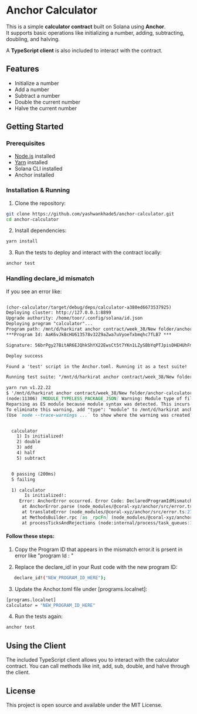# Anchor Calculator

This is a simple **calculator contract** built on Solana using **Anchor**.  
It supports basic operations like initializing a number, adding, subtracting, doubling, and halving.  

A **TypeScript client** is also included to interact with the contract.

## Features

- Initialize a number
- Add a number
- Subtract a number
- Double the current number
- Halve the current number

## Getting Started

### Prerequisites

- [Node.js](https://nodejs.org/) installed
- [Yarn](https://classic.yarnpkg.com/lang/en/docs/install/) installed
- Solana CLI installed
- Anchor installed

### Installation & Running

1. Clone the repository:

```bash
git clone https://github.com/yashwankhade5/anchor-calculator.git
cd anchor-calculator
```
2. Install dependencies:

```bash 
yarn install
```
3. Run the tests to deploy and interact with the contract locally:
```bash
anchor test
```
### Handling declare_id mismatch
If you see an error like:
```markdown

(chor-calculator/target/debug/deps/calculator-a380ed6673537925)
Deploying cluster: http://127.0.0.1:8899
Upgrade authority: /home/toor/.config/solana/id.json
Deploying program "calculator"...
Program path: /mnt/d/harkirat anchor contract/week_38/New folder/anchor-calculator/target/deploy/calculator.so...
***Program Id: AaK6vJkBcHU613578v32Z9aZwa7uVyoeTxbmqhc7fLB7 ***                               

Signature: 56brPgy27BitAR6EJQhkShYX22EwsCt5t7YKn1LZySBbYqPTJpisDHEHUhFmVfYuNKEzGHZZXGxpXhszsYKq8tk2

Deploy success

Found a 'test' script in the Anchor.toml. Running it as a test suite!

Running test suite: "/mnt/d/harkirat anchor contract/week_38/New folder/anchor-calculator/Anchor.toml"

yarn run v1.22.22
$ '/mnt/d/harkirat anchor contract/week_38/New folder/anchor-calculator/node_modules/.bin/ts-mocha' -p ./tsconfig.json -t 1000000 'tests/**/*.ts'
(node:11306) [MODULE_TYPELESS_PACKAGE_JSON] Warning: Module type of file:///mnt/d/harkirat%20anchor%20contract/week_38/New%20folder/anchor-calculator/tests/calculator.ts is not specified and it doesn't parse as CommonJS.
Reparsing as ES module because module syntax was detected. This incurs a performance overhead.
To eliminate this warning, add "type": "module" to /mnt/d/harkirat anchor contract/week_38/New folder/anchor-calculator/package.json.
(Use `node --trace-warnings ...` to show where the warning was created)


  calculator
    1) Is initialized!
    2) double
    3) add
    4) half
    5) subtract 


  0 passing (200ms)
  5 failing

  1) calculator
       Is initialized!:
     Error: AnchorError occurred. Error Code: DeclaredProgramIdMismatch. Error Number: 4100. Error Message: The declared program id does not match the actual program id.       
      at AnchorError.parse (node_modules/@coral-xyz/anchor/src/error.ts:136:14)
      at translateError (node_modules/@coral-xyz/anchor/src/error.ts:277:35)
      at MethodsBuilder.rpc [as _rpcFn] (node_modules/@coral-xyz/anchor/src/program/namespace/rpc.ts:35:29)
      at processTicksAndRejections (node:internal/process/task_queues:105:5)

```

#### Follow these steps:

   1. Copy the Program ID that appears in the mismatch error.it is prsent in error like "program Id : <programID>"

   2. Replace the declare_id! in your Rust code with the new program ID:

```bash 
   declare_id!("NEW_PROGRAM_ID_HERE");
```
   3. Update the Anchor.toml file under [programs.localnet]:

```bash 
[programs.localnet]
calculator = "NEW_PROGRAM_ID_HERE"
```
   4. Run the tests again:
   
```bash 
anchor test

```

## Using the Client

The included TypeScript client allows you to interact with the calculator contract.
You can call methods like init, add, sub, double, and halve through the client.

## License

This project is open source and available under the MIT License.



